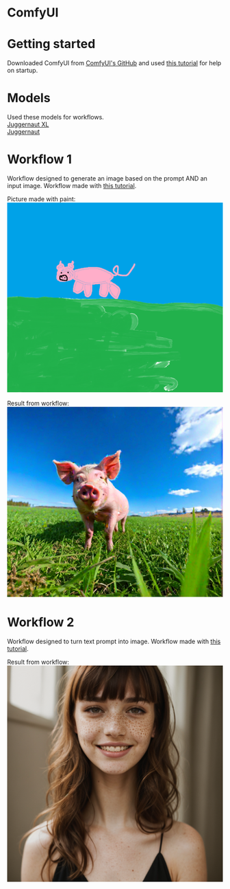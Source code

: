 # ComfyUI

# Getting started
Downloaded ComfyUI from [ComfyUI's GitHub](https://github.com/comfyanonymous/ComfyUI?tab=readme-ov-file)
and used [this tutorial](https://www.youtube.com/watch?v=Zko_s2LO9Wo) for help on startup. 

# Models
Used these models for workflows. <br>
[Juggernaut XL](https://civitai.com/models/133005?modelVersionId=456194)
<br>
[Juggernaut](https://civitai.com/models/46422/juggernaut)

# Workflow 1
Workflow designed to generate an image based on the prompt AND an input image. Workflow made with [this tutorial](https://stable-diffusion-art.com/comfyui/#Image-to-image_workflow).

Picture made with paint:
![Image made with paint](./Workflow_1/possu.png)

Result from workflow:
![Result from workflow](./Workflow_1/ComfyUI_00006_.png)

# Workflow 2
Workflow designed to turn text prompt into image. Workflow made with [this tutorial](https://www.youtube.com/watch?v=Zko_s2LO9Wo).

Result from workflow:
![Result from workflow](./Workflow_2/ComfyUI_00009_.png)
